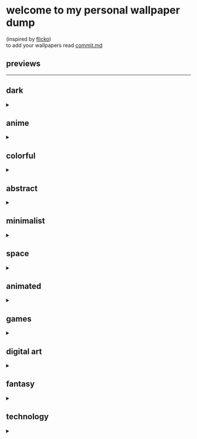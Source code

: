 
# welcome to my personal wallpaper dump
(inspired by [flicko](https://github.com/flickowoa/kabegami))<br>
to add your wallpapers read [commit.md](commit.md)

## previews
<hr>
<p align="center">


## dark
<details><summary></summary>
<img src="./wallpapers/dark/forest.png" title = "forest"><br>
</details>

## anime
<details><summary></summary>
<img src="./wallpapers/anime/bunny girl.png" title = "bunny girl"><br>
</details>

## colorful
<details><summary></summary>
<img src="./wallpapers/colorful/bunny.png" title = "bunny"><br>
<img src="./wallpapers/colorful/beach.jpg" title = "beach"><br>
<img src="./wallpapers/colorful/Golden-Sunset-Over-City-Skyline-AI-Generated-4K-Wallpaper.jpg" title = "Golden-Sunset-Over-City-Skyline-AI-Generated-4K-Wallpaper"><br>
</details>

## abstract
<details><summary></summary>
<img src="./wallpapers/abstract/waves.png" title = "waves"><br>
</details>

## minimalist
<details><summary></summary>
<img src="./wallpapers/minimalist/night forest.png" title = "night forest"><br>
</details>

## space
<details><summary></summary>
<img src="./wallpapers/space/galactic-river.png" title = "galactic-river"><br>
</details>

## animated
<details><summary></summary>
<img src="./wallpapers/animated/Minecraft Cherry Grove.mp4" title = "Minecraft Cherry Grove"><br>
</details>

## games
<details><summary></summary>
<img src="./wallpapers/games/christmas.png" title = "christmas"><br>
<img src="./wallpapers/games/gta6.jpg" title = "gta6"><br>
</details>

## digital art
<details><summary></summary>
<img src="./wallpapers/digital art/dusk-girl.png" title = "dusk-girl"><br>
</details>

## fantasy
<details><summary></summary>
<img src="./wallpapers/fantasy/red-forest.png" title = "red-forest"><br>
</details>

## technology
<details><summary></summary>
<img src="./wallpapers/technology/code.png" title = "code"><br>
</details>


</p>
